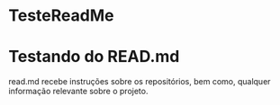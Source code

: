 # TesteReadMe
# Testando do READ.md
read.md recebe instruções sobre os repositórios, bem como, qualquer informação relevante sobre o projeto. 
